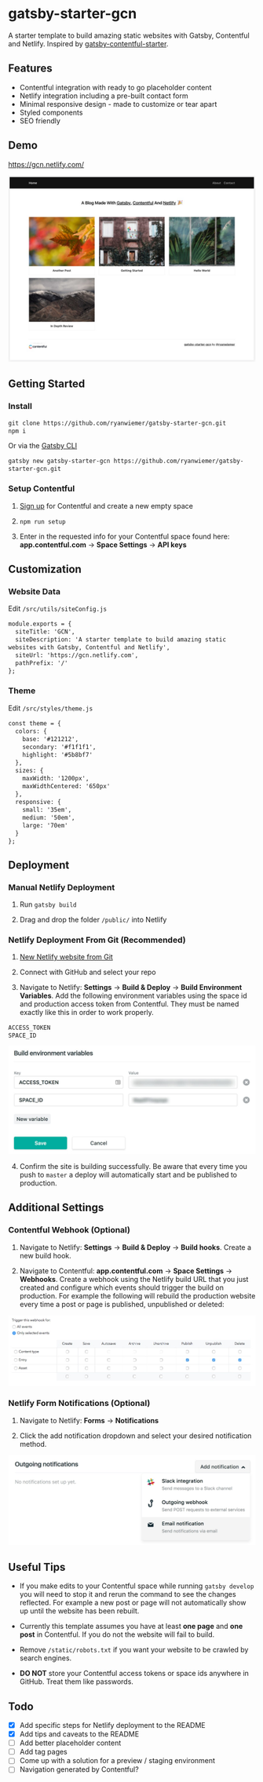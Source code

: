 # gatsby-starter-gcn
A starter template to build amazing static websites with Gatsby, Contentful and Netlify. Inspired by [gatsby-contentful-starter](https://github.com/contentful-userland/gatsby-contentful-starter).

## Features
* Contentful integration with ready to go placeholder content
* Netlify integration including a pre-built contact form
* Minimal responsive design - made to customize or tear apart
* Styled components
* SEO friendly

## Demo
https://gcn.netlify.com/

![](screenshots/demo.jpg)

## Getting Started

### Install
```
git clone https://github.com/ryanwiemer/gatsby-starter-gcn.git
npm i
```

Or via the [Gatsby CLI](https://www.npmjs.com/package/gatsby-cli)

```
gatsby new gatsby-starter-gcn https://github.com/ryanwiemer/gatsby-starter-gcn.git
```

### Setup Contentful

1. [Sign up](https://www.contentful.com/sign-up/) for Contentful and create a new empty space

2. `npm run setup`

3. Enter in the requested info for your Contentful space found here: **app.contentful.com** → **Space Settings** → **API keys**  

## Customization

### Website Data

Edit `/src/utils/siteConfig.js`

```
module.exports = {
  siteTitle: 'GCN',
  siteDescription: 'A starter template to build amazing static websites with Gatsby, Contentful and Netlify',
  siteUrl: 'https://gcn.netlify.com',
  pathPrefix: '/'
};
```

### Theme

Edit `/src/styles/theme.js`

```
const theme = {
  colors: {
    base: '#121212',
    secondary: '#f1f1f1',
    highlight: '#5b8bf7'
  },
  sizes: {
    maxWidth: '1200px',
    maxWidthCentered: '650px'
  },
  responsive: {
    small: '35em',
    medium: '50em',
    large: '70em'
  }
};
```

## Deployment

### Manual Netlify Deployment

1. Run `gatsby build`

2. Drag and drop the folder `/public/` into Netlify

### Netlify Deployment From Git (Recommended)

1. [New Netlify website from Git](https://app.netlify.com/start)

2. Connect with GitHub and select your repo

3. Navigate to Netlify: **Settings** → **Build & Deploy** → **Build Environment Variables**. Add the following environment variables using the space id and production access token from Contentful. They must be named exactly like this in order to work properly.

```
ACCESS_TOKEN
SPACE_ID
```

![](screenshots/netlify-build-environment-variables.jpg)

4. Confirm the site is building successfully. Be aware that every time you push to `master` a deploy will automatically start and be published to production.

## Additional Settings

### Contentful Webhook (Optional)

1. Navigate to Netlify:
**Settings** → **Build & Deploy** → **Build hooks**.
Create a new build hook.

2. Navigate to Contentful:
 **app.contentful.com** → **Space Settings** → **Webhooks**. Create a webhook using the Netlify build URL that you just created
 and configure which events should trigger the build on production. For example the following will rebuild the production website every time a post or page is published, unpublished or deleted:

![](screenshots/contentful-webhook-selected-events.jpg)


### Netlify Form Notifications (Optional)

1. Navigate to Netlify:
**Forms** → **Notifications**

2. Click the add notification dropdown and select your desired notification method.

![](screenshots/netlify-form-notifcations.jpg)


## Useful Tips
* If you make edits to your Contentful space while running `gatsby develop` you will need to stop it and rerun the command to see the changes reflected. For example a new post or page will not automatically show up until the website has been rebuilt.

* Currently this template assumes you have at least **one page** and **one post** in Contentful. If you do not the website will fail to build.

* Remove `/static/robots.txt` if you want your website to be crawled by search engines.

* **DO NOT** store your Contentful access tokens or space ids anywhere in GitHub. Treat them like passwords.

## Todo
- [x] Add specific steps for Netlify deployment to the README
- [x] Add tips and caveats to the README
- [ ] Add better placeholder content
- [ ] Add tag pages
- [ ] Come up with a solution for a preview / staging environment
- [ ] Navigation generated by Contentful?
